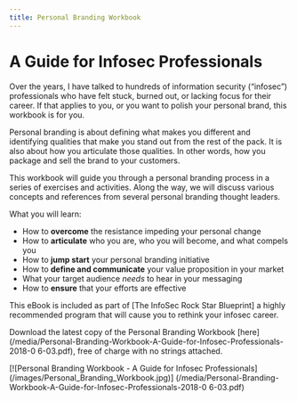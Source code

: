 ```yaml
---
title: Personal Branding Workbook
---
```


# A Guide for Infosec Professionals

Over the years, I have talked to hundreds of information security
(“infosec”) professionals who have felt stuck, burned out, or lacking focus
for their career. If that applies to you, or you want to polish your personal
brand, this workbook is for you.

Personal branding is about defining what makes you different and identifying
qualities that make you stand out from the rest of the pack. It is also about
how you articulate those qualities. In other words, how you package and sell
the brand to your customers.

This workbook will guide you through a personal branding process in a series of
exercises and activities. Along the way, we will discuss various concepts and
references from several personal branding thought leaders.

What you will learn:

* How to **overcome** the resistance impeding your personal change
* How to **articulate** who you are, who you will become, and what compels you
* How to **jump start** your personal branding initiative
* How to **define and communicate** your value proposition in your market
* What your target audience *needs* to hear in your messaging
* How to **ensure** that your efforts are effective

This eBook is included as part of [The InfoSec Rock Star Blueprint] a highly\
recommended program that will cause you to rethink your infosec career.

Download the latest copy of the Personal Branding Workbook [here] (/media/Personal-Branding-Workbook-A-Guide-for-Infosec-Professionals-2018-0 6-03.pdf), free of charge with no strings attached.

[![Personal Branding Workbook - A Guide for Infosec Professionals] (/images/Personal_Branding_Workbook.jpg)] (/media/Personal-Branding-Workbook-A-Guide-for-Infosec-Professionals-2018-0 6-03.pdf)
